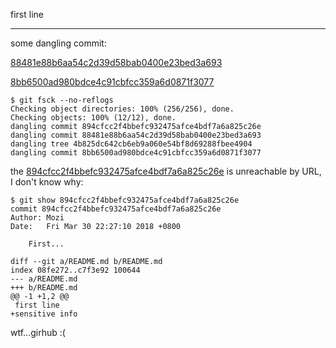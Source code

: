 first line

----

some dangling commit:

[88481e88b6aa54c2d39d58bab0400e23bed3a693](
https://github.com/pzhlkj6612/Try-GirHub-Repo-Functions/commit/88481e88b6aa54c2d39d58bab0400e23bed3a693)

[8bb6500ad980bdce4c91cbfcc359a6d0871f3077](https://github.com/pzhlkj6612/Try-GirHub-Repo-Functions/commit/8bb6500ad980bdce4c91cbfcc359a6d0871f3077)

```
$ git fsck --no-reflogs
Checking object directories: 100% (256/256), done.
Checking objects: 100% (12/12), done.
dangling commit 894cfcc2f4bbefc932475afce4bdf7a6a825c26e
dangling commit 88481e88b6aa54c2d39d58bab0400e23bed3a693
dangling tree 4b825dc642cb6eb9a060e54bf8d69288fbee4904
dangling commit 8bb6500ad980bdce4c91cbfcc359a6d0871f3077
```

the [894cfcc2f4bbefc932475afce4bdf7a6a825c26e](https://github.com/pzhlkj6612/Try-GirHub-Repo-Functions/commit/894cfcc2f4bbefc932475afce4bdf7a6a825c26e) is unreachable by URL, I don't know why:

```
$ git show 894cfcc2f4bbefc932475afce4bdf7a6a825c26e
commit 894cfcc2f4bbefc932475afce4bdf7a6a825c26e
Author: Mozi 
Date:   Fri Mar 30 22:27:10 2018 +0800

    First...

diff --git a/README.md b/README.md
index 08fe272..c7f3e92 100644
--- a/README.md
+++ b/README.md
@@ -1 +1,2 @@
 first line
+sensitive info
```



wtf...girhub :( 
